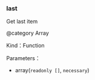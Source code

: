 
### last


Get last item

@category Array


Kind：Function


Parameters：

- array(`readonly []`, `necessary`) 

